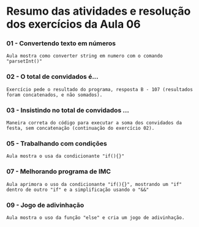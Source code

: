 # Resumo das atividades e resolução dos exercícios da Aula 06 #

### 01 - Convertendo texto em números ###
    Aula mostra como converter string em numero com o comando "parsetInt()"


### 02 - O total de convidados é... ###
    Exercício pede o resultado do programa, resposta B - 107 (resultados foram concatenados, e não somados).


### 03 - Insistindo no total de convidados ... ### 
    Maneira correta do código para executar a soma dos convidados da festa, sem concatenação (continuação do exercício 02).


### 05 - Trabalhando com condições ####
    Aula mostra o usa da condicionante "if(){}"


### 07 - Melhorando programa de IMC ####
    Aula aprimora o uso da condicionante "if(){}", mostrando um "if" dentro de outro "if" e a simplificação usando o "&&"


### 09 - Jogo de adivinhação ####
    Aula mostra o uso da função "else" e cria um jogo de adivinhação.